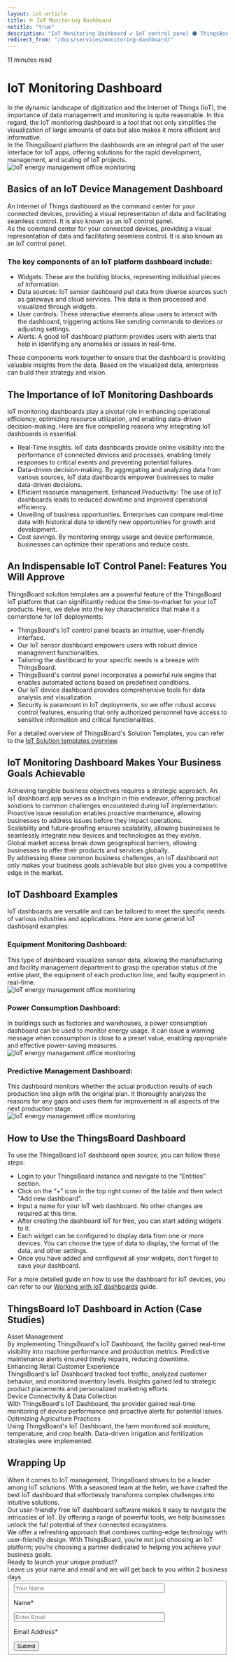 ```yaml
---
layout: iot-article
title: ᐉ IoT Monitoring Dashboard
notitle: "true"
description: "IoT Monitoring Dashboard ✔ IoT control panel ⚫ ThingsBoard ➤ Provides the ability to create and manage dashboards ✔ with a plenty of widgets"
redirect_from: "/docs/services/monitoring-dashboard/"
---
```


<section class="hero light-text"></section>
<div id="header-block" class="block-wrapper wrapper-main-color">
    <div class="block-content">
        <div class="text-wrapper">
            <span class="read-info">11 minutes read</span>
            <h1>IoT Monitoring Dashboard</h1>
            <div class="text-content medium-margin">In the dynamic landscape of digitization and the Internet of Things (IoT), the importance of data management and monitoring is quite reasonable. In this regard, the IoT monitoring dashboard is a tool that not only simplifies the visualization of large amounts of data but also makes it more efficient and informative.</div>
            <div class="text-content"><span class="bold">In the ThingsBoard platform the dashboards</span> are an integral part of the user interface for IoT apps, offering solutions for the rapid development, management, and scaling of IoT projects.</div>
        </div>
        <img class="image" srcset="https://img.thingsboard.io/iot-articles/monitoring_dashboard_1_1090x742.png 1090w, https://img.thingsboard.io/iot-articles/monitoring_dashboard_1_2180x1484.png 2180w" sizes="(max-width: 1920px) 1090px, (min-width: 1921px) 2180px" src="https://img.thingsboard.io/iot-articles/monitoring_dashboard_1_1090x742.png" alt="IoT energy management office monitoring"/>
        <div class="text-wrapper">
            <h2>Basics of an IoT Device Management Dashboard</h2>
            <div class="text-content small-margin">An Internet of Things dashboard as the command center for your connected devices, providing a visual representation of data and facilitating seamless control. It is also known as an IoT control panel.</div>
            <div class="text-content medium-margin">As the command center for your connected devices, providing a visual representation of data and facilitating seamless control. It is also known as an IoT control panel.</div>
            <h3 class="small-padding">The key components of an IoT platform dashboard include:</h3>
            <ul class="list">
                <li>Widgets: These are the building blocks, representing individual pieces of information.</li>
                <li>Data sources: IoT sensor dashboard pull data from diverse sources such as gateways and cloud services. This data is then processed and visualized through widgets.</li>
                <li>User controls: These interactive elements allow users to interact with the dashboard, triggering actions like sending commands to devices or adjusting settings.</li>
                <li>Alerts: A good IoT dashboard platform provides users with alerts that help in identifying any anomalies or issues in real-time.</li>
            </ul>
            <div class="text-content">These components work together to ensure that the dashboard is providing valuable insights from the data. Based on the visualized data, enterprises can build their strategy and vision.</div>
            <h2>The Importance of IoT Monitoring Dashboards</h2>
            <div class="text-content medium-margin">IoT monitoring dashboards play a pivotal role in enhancing operational efficiency, optimizing resource utilization, and enabling data-driven decision-making. Here are five compelling reasons why integrating IoT dashboards is essential:</div>
            <ul class="list">
                <li>Real-Time insights. IoT data dashboards provide online visibility into the performance of connected devices and processes, enabling timely responses to critical events and preventing potential failures.</li>
                <li>Data-driven decision-making. By aggregating and analyzing data from various sources, IoT data dashboards empower businesses to make data-driven decisions.</li>
                <li>Efficient resource management. Enhanced Productivity: The use of IoT dashboards leads to reduced downtime and improved operational efficiency.</li>
                <li>Unveiling of business opportunities. Enterprises can compare real-time data with historical data to identify new opportunities for growth and development.</li>
                <li>Cost savings. By monitoring energy usage and device performance, businesses can optimize their operations and reduce costs.</li>
            </ul>
            <h2 class="line-height-small">An Indispensable IoT Control Panel: Features You Will Approve</h2>
            <div class="text-content medium-margin">ThingsBoard solution templates are a powerful feature of the ThingsBoard IoT platform that can significantly reduce the time-to-market for your IoT products. Here, we delve into the key characteristics that make it a cornerstone for IoT deployments:</div>
            <ul class="list">
                <li>ThingsBoard's IoT control panel boasts an intuitive, user-friendly interface.</li>
                <li>Our IoT sensor dashboard empowers users with robust device management functionalities.</li>
                <li>Tailoring the dashboard to your specific needs is a breeze with ThingsBoard.</li>
                <li>ThingsBoard's control panel incorporates a powerful rule engine that enables automated actions based on predefined conditions.</li>
                <li>Our IoT device dashboard provides comprehensive tools for data analysis and visualization.</li>
                <li>Security is paramount in IoT deployments, so we offer robust access control features, ensuring that only authorized personnel have access to sensitive information and critical functionalities.</li>
            </ul>
            <div class="text-content">For a detailed overview of ThingsBoard's Solution Templates, you can refer to the <a class="article-link" href="/docs/pe/solution-templates/overview/">IoT Solution templates overview</a>.</div>
            <h2>IoT Monitoring Dashboard Makes Your Business Goals Achievable</h2>
            <div class="text-content medium-margin">Achieving tangible business objectives requires a strategic approach. An IoT dashboard app serves as a linchpin in this endeavor, offering practical solutions to common challenges encountered during IoT implementation:</div>
        </div>
    </div>
</div>
<div class="details-cards-block-wrapper">
    <div class="details-cards-block">
        <div class="details-card">
            <span class="header">Proactive issue resolution</span>
            <span class="content">enables proactive maintenance, allowing businesses to address issues before they impact operations.</span>
        </div>
        <div class="details-card">
            <span class="header">Scalability and future-proofing</span>
            <span class="content">ensures scalability, allowing businesses to seamlessly integrate new devices and technologies as they evolve.</span>
        </div>
        <div class="details-card">
            <span class="header">Global market access</span>
            <span class="content">break down geographical barriers, allowing businesses to offer their products and services globally.</span>
        </div>
    </div>
</div>
<div class="block-wrapper wrapper-main-color medium-padding">
    <div class="block-content">
        <div class="text-wrapper">
            <div class="text-content">By addressing these common business challenges, an IoT dashboard not only makes your business goals achievable but also gives you a competitive edge in the market.</div>
            <h2>IoT Dashboard Examples</h2>
            <div class="text-content medium-margin">IoT dashboards are versatile and can be tailored to meet the specific needs of various industries and applications. Here are some general IoT dashboard examples:</div>
            <h3 class="small-padding">Equipment Monitoring Dashboard:</h3>
            <div class="text-content medium-margin">This type of dashboard visualizes sensor data, allowing the manufacturing and facility management department to grasp the operation status of the entire plant, the equipment of each production line, and faulty equipment in real-time.</div>
        </div>
        <img class="image" srcset="https://img.thingsboard.io/iot-articles/monitoring_dashboard_2_1090x681.png 1090w, https://img.thingsboard.io/iot-articles/monitoring_dashboard_2_2180x1362.png 2180w" sizes="(max-width: 1920px) 1090px, (min-width: 1921px) 2180px" src="https://img.thingsboard.io/iot-articles/monitoring_dashboard_2_1090x681.png" alt="IoT energy management office monitoring"/>
        <div class="text-wrapper">
            <h3 class="small-padding">Power Consumption Dashboard:</h3>
            <div class="text-content">In buildings such as factories and warehouses, a power consumption dashboard can be used to monitor energy usage. It can issue a warning message when consumption is close to a preset value, enabling appropriate and effective power-saving measures.</div>
        </div>
        <img class="image" srcset="https://img.thingsboard.io/iot-articles/monitoring_dashboard_3_1090x658.png 1090w, https://img.thingsboard.io/iot-articles/monitoring_dashboard_3_2180x1316.png 2180w" sizes="(max-width: 1920px) 1090px, (min-width: 1921px) 2180px" src="https://img.thingsboard.io/iot-articles/monitoring_dashboard_3_1090x658.png" alt="IoT energy management office monitoring"/>
        <div class="text-wrapper">
            <h3 class="small-padding">Predictive Management Dashboard:</h3>
            <div class="text-content">This dashboard monitors whether the actual production results of each production line align with the original plan. It thoroughly analyzes the reasons for any gaps and uses them for improvement in all aspects of the next production stage.</div>
        </div>
        <img class="image" srcset="https://img.thingsboard.io/iot-articles/monitoring_dashboard_4_1090x672.png 1090w, https://img.thingsboard.io/iot-articles/monitoring_dashboard_4_2180x1344.png 2180w" sizes="(max-width: 1920px) 1090px, (min-width: 1921px) 2180px" src="https://img.thingsboard.io/iot-articles/monitoring_dashboard_4_1090x672.png" alt="IoT energy management office monitoring"/>
        <div class="text-wrapper">
            <h2>How to Use the ThingsBoard Dashboard</h2>
            <div class="sub-title">To use the ThingsBoard IoT dashboard open source, you can follow these steps:</div>
            <ul class="list">
                <li>Login to your ThingsBoard instance and navigate to the “Entities” section.</li>
                <li>Click on the “+” icon in the top right corner of the table and then select "Add new dashboard".</li>
                <li>Input a name for your IoT web dashboard. No other changes are required at this time.</li>
                <li>After creating the dashboard IoT for free, you can start adding widgets to it.</li>
                <li>Each widget can be configured to display data from one or more devices. You can choose the type of data to display, the format of the data, and other settings.</li>
                <li>Once you have added and configured all your widgets, don’t forget to save your dashboard.</li>
            </ul>
            <div class="text-content">For a more detailed guide on how to use the dashboard for IoT devices, you can refer to our <a class="article-link" href="/docs/pe/user-guide/dashboards/">Working with IoT dashboards</a> guide.</div>
            <h2>ThingsBoard IoT Dashboard in Action (Case Studies)</h2>
        </div>
        <div class="definitions-block">
            <div class="definitions-list">
                <div class="definitions-list-item one-to-one-and-half align-start">
                    <div class="term bold padding-top">Asset Management</div>
                    <div class="definition">By implementing ThingsBoard's IoT Dashboard, the facility gained real-time visibility into machine performance and production metrics. Predictive maintenance alerts ensured timely repairs, reducing downtime.</div>
                </div>
                <div class="definitions-list-item one-to-one-and-half align-start">
                    <div class="term bold">Enhancing Retail Customer Experience</div>
                    <div class="definition">ThingsBoard's IoT Dashboard tracked foot traffic, analyzed customer behavior, and monitored inventory levels. Insights gained led to strategic product placements and personalized marketing efforts.</div>
                </div>
                <div class="definitions-list-item one-to-one-and-half align-start">
                    <div class="term bold padding-top">Device Connectivity & Data Collection</div>
                    <div class="definition">With ThingsBoard's IoT Dashboard, the provider gained real-time monitoring of device performance and proactive alerts for potential issues.</div>
                </div>
                <div class="definitions-list-item one-to-one-and-half align-start">
                    <div class="term bold">Optimizing Agriculture Practices</div>
                    <div class="definition">Using ThingsBoard's IoT Dashboard, the farm monitored soil moisture, temperature, and crop health. Data-driven irrigation and fertilization strategies were implemented.</div>
                </div>
            </div>
        </div>
        <div class="text-wrapper">
            <h2>Wrapping Up</h2>
            <div class="text-content medium-margin">When it comes to IoT management, ThingsBoard strives to be a leader among IoT solutions. With a seasoned team at the helm, we have crafted the best IoT dashboard that effortlessly transforms complex challenges into intuitive solutions.</div>
            <div class="text-content medium-margin">Our user-friendly free IoT dashboard software makes it easy to navigate the intricacies of IoT. By offering a range of powerful tools, we help businesses unlock the full potential of their connected ecosystems.</div>
            <div class="text-content">We offer a refreshing approach that combines cutting-edge technology with user-friendly design. With ThingsBoard, you’re not just choosing an IoT platform; you’re choosing a partner dedicated to helping you achieve your business goals.</div>
        </div>
    </div>
</div>
<div id="contact-us" class="block-wrapper wrapper-main-color">
    <div class="block-content">
        <div class="contact-us-content">
            <div class="info">
                <div class="title">Ready to launch your unique product?</div>
                <div class="text">Leave us your name and email and we will get back to you within 2 business days</div>
            </div>
            <form id="contact-form" class="contact-form" method="post" onsubmit="return validateContactForm(this)">
                <fieldset>
                    <div class="form-section">
                        <div class="form-element">
                            <label for="name">
                                <input id="name" class="contact-us-form-control" value="" placeholder="Your Name" name="name" type="text" size="40" maxlength="50">
                                <p>Name*</p>
                            </label>
                        </div>
                        <div class="form-element">
                            <label for="email">
                                <input id="email" class="contact-us-form-control" value="" placeholder="Enter Email" name="email" type="email" size="40" maxlength="80">
                                <p>Email Address*</p>
                            </label>
                        </div>
                    </div>
                    <div class="submit-button-container">
                        <input class="contact-us-button" value="Submit" type="submit">
                    </div>
                </fieldset>
            </form>
        </div>
    </div>
</div>
